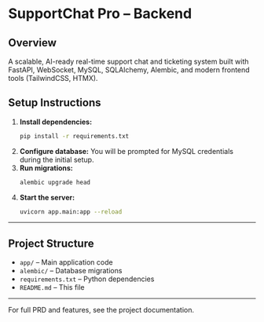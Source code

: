 # SupportChat Pro – Backend

## Overview
A scalable, AI-ready real-time support chat and ticketing system built with FastAPI, WebSocket, MySQL, SQLAlchemy, Alembic, and modern frontend tools (TailwindCSS, HTMX).

## Setup Instructions

1. **Install dependencies:**
   ```bash
   pip install -r requirements.txt
   ```
2. **Configure database:**
   You will be prompted for MySQL credentials during the initial setup.
3. **Run migrations:**
   ```bash
   alembic upgrade head
   ```
4. **Start the server:**
   ```bash
   uvicorn app.main:app --reload
   ```

---

## Project Structure
- `app/` – Main application code
- `alembic/` – Database migrations
- `requirements.txt` – Python dependencies
- `README.md` – This file

---

For full PRD and features, see the project documentation. 